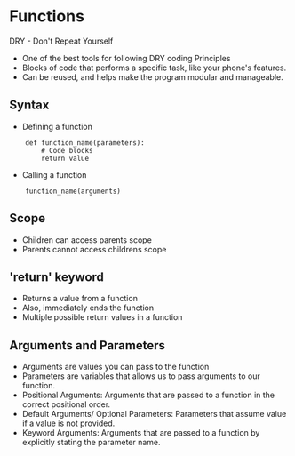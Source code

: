 # Functions

DRY - Don't Repeat Yourself
- One of the best tools for following DRY coding Principles
- Blocks of code that performs a specific task, like your phone's features.
- Can be reused, and helps make the program modular and manageable. 

## Syntax
- Defining a function

```
    def function_name(parameters):
        # Code blocks
        return value
```

- Calling a function
```
    function_name(arguments)
```

## Scope
- Children can access parents scope
- Parents cannot access childrens scope

## 'return' keyword
- Returns a value from a function
- Also, immediately ends the function
- Multiple possible return values in a function

## Arguments and Parameters
- Arguments are values you can pass to the function
- Parameters are variables that allows us to pass arguments to our function.
- Positional Arguments: Arguments that are passed to a function in the correct positional order.
- Default Arguments/ Optional Parameters: Parameters that assume value if a value is not provided.
- Keyword Arguments: Arguments that are passed to a function by explicitly stating the parameter name.